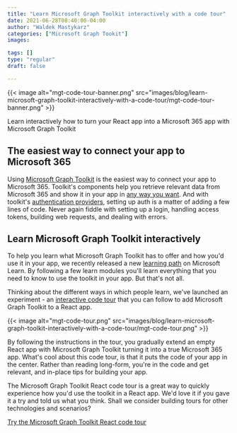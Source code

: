 ```yaml
---
title: "Learn Microsoft Graph Toolkit interactively with a code tour"
date: 2021-06-28T08:40:00-04:00
author: "Waldek Mastykarz"
categories: ["Microsoft Graph Tookit"]
images:

tags: []
type: "regular"
draft: false

---
```


{{< image alt="mgt-code-tour-banner.png" src="images/blog/learn-microsoft-graph-toolkit-interactively-with-a-code-tour/mgt-code-tour-banner.png" >}}

Learn interactively how to turn your React app into a Microsoft 365 app
with Microsoft Graph Toolkit

## The easiest way to connect your app to Microsoft 365

Using [Microsoft Graph
Toolkit](https://docs.microsoft.com/graph/toolkit/overview?WT.mc_id=m365-33009-wmastyka)
is the easiest way to connect your app to Microsoft 365. Toolkit's
components help you retrieve relevant data from Microsoft 365 and show
it in your app in [any way you
want](https://docs.microsoft.com/graph/toolkit/customize-components/templates?WT.mc_id=m365-33009-wmastyka).
And with toolkit's [authentication
providers](https://docs.microsoft.com/graph/toolkit/providers/providers?WT.mc_id=m365-33009-wmastyka),
setting up auth is a matter of adding a few lines of code. Never again
fiddle with setting up a login, handling access tokens, building web
requests, and dealing with errors.

## Learn Microsoft Graph Toolkit interactively

To help you learn what Microsoft Graph Toolkit has to offer and how
you'd use it in your app, we recently released a new [learning
path](https://docs.microsoft.com/learn/paths/m365-msgraph-toolkit/?WT.mc_id=m365-33009-wmastyka)
on Microsoft Learn. By following a few learn modules you'll learn
everything that you need to know to use the toolkit in your app. But
that's not all.

Thinking about the different ways in which people learn, we've launched
an experiment - an [interactive code
tour](https://github.com/microsoftgraph/mgt-react-codetour) that you can
follow to add Microsoft Graph Toolkit to a React app.

{{< image alt="mgt-code-tour.png" src="images/blog/learn-microsoft-graph-toolkit-interactively-with-a-code-tour/mgt-code-tour.png" >}}

By following the instructions in the tour, you gradually extend an empty
React app with Microsoft Graph Toolkit turning it into a true Microsoft
365 app. What's cool about this code tour, is that it puts the code of
your app in the center. Rather than reading long-form, you're in the
code and get relevant, and in-place tips for building your app.

The Microsoft Graph Toolkit React code tour is a great way to quickly
experience how you'd use the toolkit in a React app. We'd love it if
you gave it a try and told us what you think. Shall we consider building
tours for other technologies and scenarios?

[Try the Microsoft Graph Toolkit React code
tour](https://github.com/microsoftgraph/mgt-react-codetour)